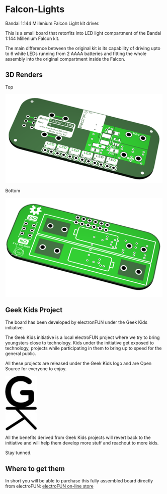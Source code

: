 # Falcon-Lights
Bandai 1:144 Millenium Falcon Light kit driver. 

This is a small board that retorfits into LED light compartment of the Bandai 1:144 Millenium Falcon kit.

The main difference between the original kit is its capability of driving upto to 6 white LEDs running from 2 AAAA batteries and fitting the whole assembly into the original compartment inside the Falcon.

## 3D Renders
Top

<img align="top" width=500 src="Artwork/Falcon%20Lights%20Top.png" />

Bottom

<img align="top" width=500 src="Artwork/Falcon%20Lights%20Bottom.png" />

## Geek Kids Project
The board has been developed by electronFUN under the Geek Kids initiative. 

The Geek Kids initiative is a local electroFUN project where we try to bring youngsters close to technology. Kids under the initiative get exposed to technology, projects while participating in them to bring up to speed for the general public. 

All these projects are released under the Geek Kids logo and are Open Source for everyone to enjoy. 

<img align="top" width=100 src="Artwork/GK.jpg" />

All the benefits derived from Geek Kids projects will revert back to the initiative and will help them develop more stuff and reachout to more kids.

Stay tunned.

## Where to get them
In short you will be able to purchase this fully assembled board directly from electroFUN: [electroFUN on-line store](http://www.electrofunltd.com/p/buy.html "Store")



